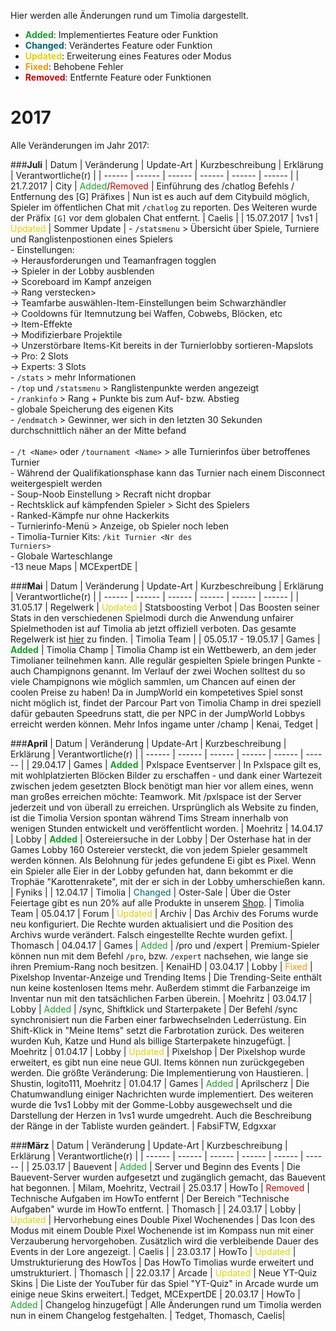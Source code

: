 Hier werden alle Änderungen rund um Timolia dargestellt. 

- <strong><span style="color:#199F29">Added</span></strong>: Implementiertes Feature oder Funktion
- <strong><span style="color:#00646F">Changed</span></strong>: Verändertes Feature oder Funktion
- <strong><span style="color:#E4D100">Updated</span></strong>: Erweiterung eines Features oder Modus
- <strong><span style="color:#F99500">Fixed</span></strong>: Behobene Fehler
- <strong><span style="color:#CF0101">Removed</span></strong>: Entfernte Feature oder Funktionen


# 2017
Alle Veränderungen im Jahr 2017:

###<strong>Juli</strong>
| Datum | Veränderung | Update-Art | Kurzbeschreibung | Erklärung | Verantwortliche(r) |
| ------ | ------ | ------ | ------ | ------ | ------ |
| 21.7.2017 | City | <span style="color:#199F29">Added</span>/<span style="color:#CF0101">Removed</span> | Einführung des /chatlog Befehls / Entfernung des [G] Präfixes | Nun ist es auch auf dem Citybuild möglich, Spieler im öffentlichen Chat mit <code>/chatlog</code> zu reporten. Des Weiteren wurde der Präfix <code>[G]</code> vor dem globalen Chat entfernt. | Caelis | 
| 15.07.2017 | 1vs1 | <span style="color:#E4D100">Updated</span> | Sommer Update | - <code>/statsmenu</code> > Übersicht über Spiele, Turniere und Ranglistenpostionen eines Spielers<br>- Einstellungen:<br>-> Herausforderungen und Teamanfragen togglen<br>-> Spieler in der Lobby ausblenden<br>-> Scoreboard im Kampf anzeigen<br>-> Rang verstecken><br>-> Teamfarbe auswählen-Item-Einstellungen beim Schwarzhändler<br>-> Cooldowns für Itemnutzung bei Waffen, Cobwebs, Blöcken, etc<br>-> Item-Effekte<br>-> Modifizierbare Projektile<br>-> Unzerstörbare Items-Kit bereits in der Turnierlobby sortieren-Mapslots<br>-> Pro: 2 Slots<br>-> Experts: 3 Slots<br>- <code>/stats</code> > mehr Informationen<br>- <code>/top</code> und <code>/statsmenu</code> > Ranglistenpunkte werden angezeigt<br>- <code>/rankinfo</code> > Rang + Punkte bis zum Auf- bzw. Abstieg<br>- globale Speicherung des eigenen Kits<br>- <code>/endmatch</code> > Gewinner, wer sich in den letzten 30 Sekunden durchschnittlich näher an der Mitte befand<br><br>- <code>/t \<Name\></code> oder <code>/tournament \<Name\></code> > alle Turnierinfos über betroffenes Turnier<br>- Während der Qualifikationsphase kann das Turnier nach einem Disconnect weitergespielt werden<br>- Soup-Noob Einstellung > Recraft nicht dropbar<br>- Rechtsklick auf kämpfenden Spieler > Sicht des Spielers<br>- Ranked-Kämpfe nur ohne Hackerkits<br>- Turnierinfo-Menü > Anzeige, ob Spieler noch leben<br>- Timolia-Turnier Kits: <code>/kit Turnier \<Nr des Turniers\></code><br>- Globale Warteschlange<br>-13 neue Maps | MCExpertDE |

###<strong>Mai</strong>
| Datum | Veränderung | Update-Art | Kurzbeschreibung | Erklärung | Verantwortliche(r) |
| ------ | ------ | ------ | ------ | ------ | ------ |
| 31.05.17 | Regelwerk | <span style="color:#E4D100">Updated</span> | Statsboosting Verbot | Das Boosten seiner Stats in den verschiedenen Spielmodi durch die Anwendung unfairer Spielmethoden ist auf Timolia ab jetzt offiziell verboten. Das gesamte Regelwerk ist [hier](/rules/games/) zu finden. | Timolia Team |
| 05.05.17 - 19.05.17 | Games | <strong><span style="color:#199F29">Added</span></strong> | Timolia Champ | Timolia Champ ist ein Wettbewerb, an dem jeder Timolianer teilnehmen kann. Alle regulär gespielten Spiele bringen Punkte - auch Champignons genannt. Im Verlauf der zwei Wochen solltest du so viele Champignons wie möglich sammlen, um Chancen auf einen der coolen Preise zu haben! Da in JumpWorld ein kompetetives Spiel sonst nicht möglich ist, findet der Parcour Part von Timolia Champ in drei speziell dafür gebauten Speedruns statt, die per NPC in der JumpWorld Lobbys erreicht werden können. Mehr Infos ingame unter /champ | Kenai, Tedget |

###<strong>April</strong>
| Datum | Veränderung | Update-Art | Kurzbeschreibung | Erklärung | Verantwortliche(r) |
| ------ | ------ | ------ | ------ | ------ | ------ |
| 29.04.17 | Games | <strong><span style="color:#199F29">Added</span></strong> | Pxlspace Eventserver | In Pxlspace gilt es, mit wohlplatzierten Blöcken Bilder zu erschaffen - und dank einer Wartezeit zwischen jedem gesetzten Block benötigt man hier vor allem eines, wenn man großes erreichen möchte: Teamwork. Mit /pxlspace ist der Server jederzeit und von überall zu erreichen. Ursprünglich als Website zu finden, ist die Timolia Version spontan während Tims Stream innerhalb von wenigen Stunden entwickelt und veröffentlicht worden. | Moehritz
| 14.04.17 | Lobby | <strong><span style="color:#199F29">Added</span></strong> | Ostereiersuche in der Lobby | Der Osterhase hat in der Games Lobby 160 Ostereier versteckt, die von jedem Spieler gesammelt werden können. Als Belohnung für jedes gefundene Ei gibt es Pixel. Wenn ein Spieler alle Eier in der Lobby gefunden hat, dann bekommt er die Trophäe "Karottenrakete", mit der er sich in der Lobby umherschießen kann. | Fyniks |
| 12.04.17 | Timolia | <span style="color:#00646F">Changed</span> | Oster-Sale | Über die Oster Feiertage gibt es nun 20% auf alle Produkte in unserem [Shop](https://www.timolia.de/shop). | Timolia Team
| 05.04.17 | Forum | <span style="color:#E4D100">Updated</span> | Archiv | Das Archiv des Forums wurde neu konfiguriert. Die Rechte wurden aktualisiert und die Position des Archivs wurde verändert. Falsch eingestellte Rechte wurden gefixt. | Thomasch 
| 04.04.17 | Games | <span style="color:#199F29">Added</span> | /pro und /expert | Premium-Spieler können nun mit dem Befehl <code>/pro</code>, bzw. <code>/expert</code> nachsehen, wie lange sie ihren Premium-Rang noch besitzen. | KenaiHD
| 03.04.17 | Lobby | <span style="color:#F99500">Fixed</span> | Pixelshop Inventar-Anzeige und Trending Items | Die Trending-Seite enthält nun keine kostenlosen Items mehr. Außerdem stimmt die Farbanzeige im Inventar nun mit den tatsächlichen Farben überein. | Moehritz
| 03.04.17 | Lobby | <span style="color:#199F29">Added</span> | /sync, Shiftklick und Starterpakete | Der Befehl /sync synchronisiert nun die Farben einer farbwechselnden Lederrüstung. Ein Shift-Klick in "Meine Items" setzt die Farbrotation zurück. Des weiteren wurden Kuh, Katze und Hund als billige Starterpakete hinzugefügt. | Moehritz
| 01.04.17 | Lobby | <span style="color:#E4D100">Updated</span> | Pixelshop | Der Pixelshop wurde erweitert, es gibt nun eine neue GUI. Items können nun zurückgegeben werden. Die größte Veränderung: Die Implementierung von Haustieren. | Shustin, logito111, Moehritz
| 01.04.17 | Games | <span style="color:#199F29">Added</span> | Aprilscherz | Die Chatumwandlung einiger Nachrichten wurde implementiert. Des weiteren wurde die 1vs1 Lobby mit der Gomme-Lobby ausgewechselt und die Darstellung der Herzen in 1vs1 wurde umgedreht. Auch die Beschreibung der Ränge in der Tabliste wurden geändert. | FabsiFTW, Edgxxar


###<strong>März</strong>
| Datum | Veränderung | Update-Art | Kurzbeschreibung | Erklärung | Verantwortliche(r) |
| ------ | ------ | ------ | ------ | ------ | ------ |
| 25.03.17 | Bauevent | <span style="color:#199F29">Added</span> | Server und Beginn des Events | Die Bauevent-Server wurden aufgesetzt und zugänglich gemacht, das Bauevent hat begonnen. | Milam, Moehritz, Vectrail
| 25.03.17 | HowTo | <span style="color:#CF0101">Removed</span> | Technische Aufgaben im HowTo entfernt | Der Bereich "Technische Aufgaben" wurde im HowTo entfernt. | Thomasch |
| 24.03.17 | Lobby | <span style="color:#E4D100">Updated</span> | Hervorhebung eines Double Pixel Wochenendes | Das Icon des Modus mit einem Double Pixel Wochenende ist im Kompass nun mit einer Verzauberung hervorgehoben. Zusätzlich wird die verbleibende Dauer des Events in der Lore angezeigt. | Caelis |
| 23.03.17 | HowTo | <span style="color:#E4D100">Updated</span> | Umstrukturierung des HowTos | Das HowTo Timolias wurde erweitert und umstrukturiert. | Thomasch |
| 22.03.17 | Arcade | <span style="color:#E4D100">Updated</span> | Neue YT-Quiz Skins | Die Liste der YouTuber für das Spiel "YT-Quiz" in Arcade wurde um einige neue Skins erweitert.| Tedget, MCExpertDE
| 20.03.17 | HowTo | <span style="color:#199F29">Added</span> | Changelog hinzugefügt | Alle Änderungen rund um Timolia werden nun in einem Changelog festgehalten. | Tedget, Thomasch, Caelis|



